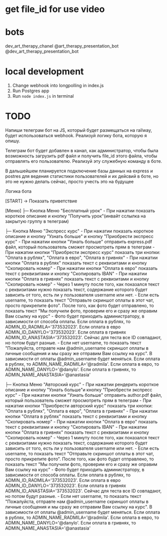 # get file_id for use video


# bots
dev_art_therapy_chanel
@art_therapy_presentation_bot
@dev_art_therapy_presentation_bot

# local development
1. Change webhook into longpolling in index.js
1. Run Postgres app
2. Run <code>node index.js</code> in terminal


# TODO
Напиши телеграм бот на JS, который будет размещаться на railway, будет использоваться webhook. Реализуй логику бота, которую я опишу.

Телеграм бот будет добавлен в канал, как администратор, чтобы была возможность загрузить pdf файл и получить file_id этого файла, чтобы отправлять его пользователю. Реализуй эту служебную команду в боте.

В дальшейшем планируется подключение базы данных на express и postres для ведения статистики пользователей и их дейсвий в боте, но это не нужно делать сейчас, просто учесть это на будущее

Логика бота

[START]
→ Показать приветствие

[Меню]
├─ Кнопка Меню "Бесплатный урок"
    - При нажатии показать короткое описание и кнопку "Получить урок"(инвайт сслылка на закрытую группу в телеграм)

├─ Кнопка Меню "Экспресс курс"
    - При нажатии показать короткое описание и кнопку "Узнать больше" и кнопку "Приобрести экспресс курс"
    - При нажатии кнопки "Узнать больше" отправить express.pdf файл, который пользователь сможет просмотреть прям в телеграм
    - При нажатии кнопки "Приобрести экспресс курс" показать три кнопки: "Оплата в рублях", "Оплата в евро", "Оплата в гривнях"
    - При нажатии кнопки "Оплата в рублях" показать текст с реквизитами и кнопку "Скопировать номер"
    - При нажатии кнопки "Оплата в евро" показать текст с реквизитами и кнопку "Скопировать IBAN"
    - При нажатии кнопки "Оплата в гривнях" показать текст с реквизитами и кнопку "Скопировать номер"
    - Через 1 минуту после того, как показался текст с реквизитами нужно показать текст, содержание которого будет зависить от того, есть ли у пользователя username или нет.
        - Если есть username, то показать текст "Отправьте скриншот оплаты в этот чат, просто прикрепите фото". После того, как фото будет отправлено, то показать текст "Мы получили фото, проверим его и сразу же оправим Вам ссылку на курс"
            - Фото будет приходить администратору, в зависимости от способа оплаты. Если оплата в рублях, то ADMIN_ID_RADMILA='373532023'. Eсли оплата в евро ADMIN_ID_DANYLO='373532023'. Если оплата в гривнях ADMIN_ID_ANASTASIA='373532023'. Сейчас для теста все ID совпадают, но потом будут разные.
        - Если нет username, то показать текст "Пожалуйста, отправте нам @admin_username скриншот оплаты в личные сообщения и мы сразу же отправим Вам ссылку на курс". В зависимости от оплаты @admin_username будет меняться. Если оплата в рублях, то ADMIN_NAME_RADMILA='@radmila'. Если оплата в евро, то ADMIN_NAME_DANYLO='@danylo'. Если оплата в гривнях, то ADMIN_NAME_ANASTASIA='@anastasia'

├─ Кнопка Меню "Авторский курс"
    - При нажатии рендерить короткое описание и кнопку "Узнать больше"и кнопку "Приобрести экспресс курс"
    - При нажатии кнопки "Узнать больше" отправить author.pdf файл, который пользователь сможет просмотреть прям в телеграм
    - При нажатии кнопки "Приобрести авторский курс" показать три кнопки: "Оплата в рублях", "Оплата в евро", "Оплата в гривнях"
    - При нажатии кнопки "Оплата в рублях" показать текст с реквизитами и кнопку "Скопировать номер"
    - При нажатии кнопки "Оплата в евро" показать текст с реквизитами и кнопку "Скопировать IBAN"
    - При нажатии кнопки "Оплата в гривнях" показать текст с реквизитами и кнопку "Скопировать номер"
    - Через 1 минуту после того, как показался текст с реквизитами нужно показать текст, содержание которого будет зависить от того, есть ли у пользователя username или нет.
        - Если есть username, то показать текст "Отправьте скриншот оплаты в этот чат, просто прикрепите фото". После того, как фото будет отправлено, то показать текст "Мы получили фото, проверим его и сразу же оправим Вам ссылку на курс"
            - Фото будет приходить администратору, в зависимости от способа оплаты. Если оплата в рублях, то ADMIN_ID_RADMILA='373532023'. Eсли оплата в евро ADMIN_ID_DANYLO='373532023'. Если оплата в гривнях ADMIN_ID_ANASTASIA='373532023'. Сейчас для теста все ID совпадают, но потом будут разные.
        - Если нет username, то показать текст "Пожалуйста, отправте нам @admin_username скриншот оплаты в личные сообщения и мы сразу же отправим Вам ссылку на курс". В зависимости от оплаты @admin_username будет меняться. Если оплата в рублях, то ADMIN_NAME_RADMILA='@radmila'. Если оплата в евро, то ADMIN_NAME_DANYLO='@danylo'. Если оплата в гривнях, то ADMIN_NAME_ANASTASIA='@anastasia'